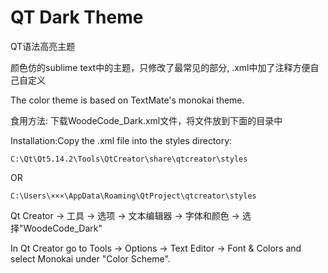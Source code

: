 # QT Dark Theme
QT语法高亮主题

颜色仿的sublime text中的主题，只修改了最常见的部分, .xml中加了注释方便自己自定义

The color theme is based on TextMate's monokai theme.

食用方法: 下载WoodeCode_Dark.xml文件，将文件放到下面的目录中

Installation:Copy the .xml file into the styles directory:
```
C:\Qt\Qt5.14.2\Tools\QtCreator\share\qtcreator\styles
```
OR
```
C:\Users\×××\AppData\Roaming\QtProject\qtcreator\styles
```
Qt Creator -> 工具 -> 选项 -> 文本编辑器 -> 字体和颜色 -> 选择"WoodeCode_Dark"

In Qt Creator go to Tools -> Options -> Text Editor -> Font & Colors and select Monokai under "Color Scheme".


